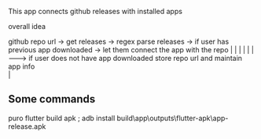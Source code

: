 This app connects github releases with installed apps 

overall idea

github repo url -> get releases -> regex parse releases -> if user has previous app downloaded -> let them connect the app with the repo
                                         |           |
                                         |           |
                                         |           | ---> if user does not have app downloaded store repo url and maintain app info  
|


## Some commands 
puro flutter build apk ;  adb install build\app\outputs\flutter-apk\app-release.apk
